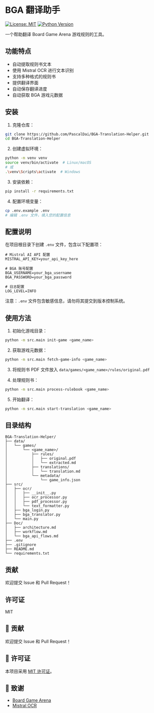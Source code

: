 # BGA 翻译助手

[![License: MIT](https://img.shields.io/badge/License-MIT-yellow.svg)](https://opensource.org/licenses/MIT)
[![Python Version](https://img.shields.io/badge/python-3.8%2B-blue.svg)](https://www.python.org/downloads/)

一个帮助翻译 Board Game Arena 游戏规则的工具。

## 功能特点

- 自动提取规则书文本
- 使用 Mistral OCR 进行文本识别
- 支持多种格式的规则书
- 提供翻译界面
- 自动保存翻译进度
- 自动获取 BGA 游戏元数据

## 安装

1. 克隆仓库：
```bash
git clone https://github.com/PascalDai/BGA-Translation-Helper.git
cd BGA-Translation-Helper
```

2. 创建虚拟环境：
```bash
python -m venv venv
source venv/bin/activate  # Linux/macOS
# 或
.\venv\Scripts\activate  # Windows
```

3. 安装依赖：
```bash
pip install -r requirements.txt
```

4. 配置环境变量：
```bash
cp .env.example .env
# 编辑 .env 文件，填入您的配置信息
```

## 配置说明

在项目根目录下创建 `.env` 文件，包含以下配置项：

```env
# Mistral AI API 配置
MISTRAL_API_KEY=your_api_key_here

# BGA 账号配置
BGA_USERNAME=your_bga_username
BGA_PASSWORD=your_bga_password

# 日志配置
LOG_LEVEL=INFO
```

注意：`.env` 文件包含敏感信息，请勿将其提交到版本控制系统。

## 使用方法

1. 初始化游戏目录：
```bash
python -m src.main init-game <game_name>
```

2. 获取游戏元数据：
```bash
python -m src.main fetch-game-info <game_name>
```

3. 将规则书 PDF 文件放入 `data/games/<game_name>/rules/original.pdf`

4. 处理规则书：
```bash
python -m src.main process-rulebook <game_name>
```

5. 开始翻译：
```bash
python -m src.main start-translation <game_name>
```

## 目录结构

```
BGA-Translation-Helper/
├── data/
│   └── games/
│       └── <game_name>/
│           ├── rules/
│           │   ├── original.pdf
│           │   └── extracted.md
│           ├── translations/
│           │   └── translation.md
│           └── metadata/
│               └── game_info.json
├── src/
│   ├── ocr/
│   │   ├── __init__.py
│   │   ├── ocr_processor.py
│   │   ├── pdf_processor.py
│   │   └── text_formatter.py
│   ├── bga_login.py
│   ├── bga_translator.py
│   └── main.py
├── Doc/
│   ├── architecture.md
│   ├── workflow.md
│   └── bga_api_flows.md
├── .env
├── .gitignore
├── README.md
└── requirements.txt
```

## 贡献

欢迎提交 Issue 和 Pull Request！

## 许可证

MIT

## 🤝 贡献

欢迎提交 Issue 和 Pull Request！

## 📄 许可证

本项目采用 [MIT 许可证](LICENSE)。

## 🙏 致谢

- [Board Game Arena](https://boardgamearena.com/)
- [Mistral OCR](https://mistral.ai/)
